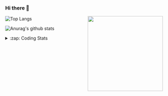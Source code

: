### Hi there 👋

<!--
**tao8687/tao8687** is a ✨ _special_ ✨ repository because its `README.md` (this file) appears on your GitHub profile.

Here are some ideas to get you started:

- 🔭 I’m currently working on ...
- 🌱 I’m currently learning ...
- 👯 I’m looking to collaborate on ...
- 🤔 I’m looking for help with ...
- 💬 Ask me about ...
- 📫 How to reach me: ...
- 😄 Pronouns: ...
- ⚡ Fun fact: ...
-->

<img align='right' src="https://media.giphy.com/media/M9gbBd9nbDrOTu1Mqx/giphy.gif" width="240">

  
![Top Langs](https://github-readme-stats.vercel.app/api/top-langs/?username=tao8687&layout=compact&title_color=23238E&text_color=A67D3D)

![Anurag's github stats](https://github-readme-stats.vercel.app/api?username=tao8687&show_icons=true&&text_color=A67D3D&title_color=23238E&show_icons=false&count_private=true&hide=stars)

<details>
  <summary>:zap: Coding Stats</summary>
  <br>
    
<!--START_SECTION:waka-->

```txt
From: 06 June 2025 - To: 13 June 2025

C                     8 hrs 31 mins   ████████▓░░░░░░░░░░░░░░░░   34.95 %
CMake                 4 hrs 18 mins   ████▒░░░░░░░░░░░░░░░░░░░░   17.65 %
Makefile              3 hrs 41 mins   ███▓░░░░░░░░░░░░░░░░░░░░░   15.11 %
C++                   3 hrs 28 mins   ███▓░░░░░░░░░░░░░░░░░░░░░   14.26 %
Markdown              53 mins         █░░░░░░░░░░░░░░░░░░░░░░░░   03.65 %
```

<!--END_SECTION:waka-->
</details>
